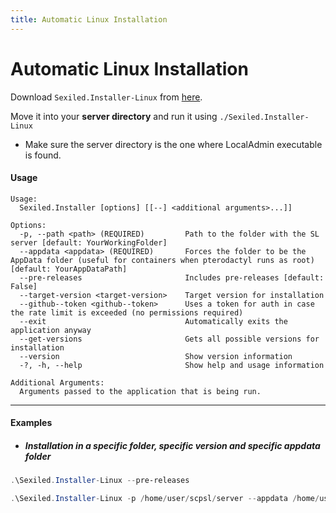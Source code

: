 ```yaml
---
title: Automatic Linux Installation
---
```


# Automatic Linux Installation

Download `Sexiled.Installer-Linux` from [here](https://github.com/ExMod-Team/EXILED/releases).

Move it into your **server directory** and run it using `./Sexiled.Installer-Linux`
- Make sure the server directory is the one where LocalAdmin executable is found.

#### Usage
```
Usage:
  Sexiled.Installer [options] [[--] <additional arguments>...]]

Options:
  -p, --path <path> (REQUIRED)         Path to the folder with the SL server [default: YourWorkingFolder]
  --appdata <appdata> (REQUIRED)       Forces the folder to be the AppData folder (useful for containers when pterodactyl runs as root) [default: YourAppDataPath]
  --pre-releases                       Includes pre-releases [default: False]
  --target-version <target-version>    Target version for installation
  --github--token <github--token>      Uses a token for auth in case the rate limit is exceeded (no permissions required)
  --exit                               Automatically exits the application anyway
  --get-versions                       Gets all possible versions for installation
  --version                            Show version information
  -?, -h, --help                       Show help and usage information

Additional Arguments:
  Arguments passed to the application that is being run.
```

-----

#### Examples

- ##### Installation in a specific folder, specific version and specific appdata folder
```powershell title="Basic installation in the folder you are in"
.\Sexiled.Installer-Linux --pre-releases
```

```powershell title="Installation in a specific folder, specific version and specific appdata folder"
.\Sexiled.Installer-Linux -p /home/user/scpsl/server --appdata /home/user/scpsl --target-version 2.0.8
```